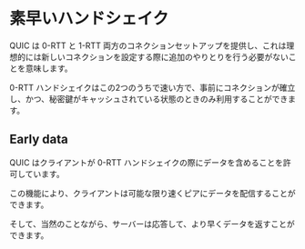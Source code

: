 # 素早いハンドシェイク

QUIC は 0-RTT と 1-RTT 両方のコネクションセットアップを提供し、これは理想的には新しいコネクションを設定する際に追加のやりとりを行う必要がないことを意味します。

0-RTT ハンドシェイクはこの2つのうちで速い方で、事前にコネクションが確立し、かつ、秘密鍵がキャッシュされている状態のときのみ利用することができます。

## Early data

QUIC はクライアントが 0-RTT ハンドシェイクの際にデータを含めることを許可しています。

この機能により、クライアントは可能な限り速くピアにデータを配信することができます。

そして、当然のことながら、サーバーは応答して、より早くデータを返すことができます。

